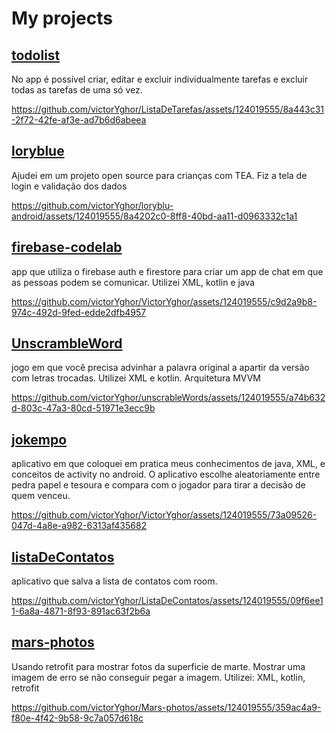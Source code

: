 # My projects
## [todolist](https://github.com/victorYghor/ListaDeTarefas)
No app é possível criar, editar e excluir individualmente tarefas e excluir todas as tarefas de uma só vez.

https://github.com/victorYghor/ListaDeTarefas/assets/124019555/8a443c31-2f72-42fe-af3e-ad7b6d6abeea

## [loryblue](https://github.com/loryblu/loryblu-android)
Ajudei em um projeto open source para crianças com TEA. Fiz a tela de login e validação dos dados

https://github.com/victorYghor/loryblu-android/assets/124019555/8a4202c0-8ff8-40bd-aa11-d0963332c1a1

## [firebase-codelab](https://github.com/victorYghor/firebase-codelab)
app que utiliza o firebase auth e firestore para criar um app de chat em que as pessoas podem se comunicar. Utilizei XML, kotlin e java

https://github.com/victorYghor/VictorYghor/assets/124019555/c9d2a9b8-974c-492d-9fed-edde2dfb4957


## [UnscrambleWord](https://github.com/victorYghor/unscrableWords)
jogo em que você precisa advinhar a palavra original a apartir da versão com letras trocadas. Utilizei XML e kotlin. Arquitetura MVVM

https://github.com/victorYghor/unscrableWords/assets/124019555/a74b632d-803c-47a3-80cd-51971e3ecc9b

## [jokempo](https://github.com/victorYghor/jokempo)
aplicativo em que coloquei em pratica meus conhecimentos de java, XML, e conceitos de activity no android. O aplicativo escolhe aleatoriamente entre pedra papel e tesoura e compara com o jogador para tirar a decisão de quem venceu.

https://github.com/victorYghor/VictorYghor/assets/124019555/73a09526-047d-4a8e-a982-6313af435682

## [listaDeContatos](https://github.com/victorYghor/ListaDeContatos)
aplicativo que salva a lista de contatos com room.

https://github.com/victorYghor/ListaDeContatos/assets/124019555/09f6ee11-6a8a-4871-8f93-891ac63f2b6a

## [mars-photos](https://github.com/victorYghor/Mars-photos)
Usando retrofit para mostrar fotos da superficie de marte. Mostrar uma imagem de erro se não conseguir pegar a imagem.
Utilizei: XML, kotlin, retrofit

https://github.com/victorYghor/Mars-photos/assets/124019555/359ac4a9-f80e-4f42-9b58-9c7a057d618c


<!--
**victorYghor/VictorYghor** is a ✨ _special_ ✨ repository because its `README.md` (this file) appears on your GitHub profile.

Here are some ideas to get you started:

- 🔭 I’m currently working on ...
- 🌱 I’m currently learning ...
- 👯 I’m looking to collaborate on ...
- 🤔 I’m looking for help with ...
- 💬 Ask me about ...
- 📫 How to reach me: ...
- 😄 Pronouns: ...
- ⚡ Fun fact: ...
-->
